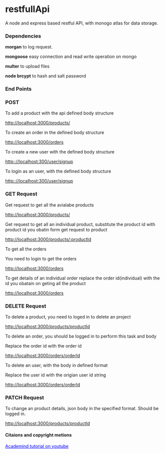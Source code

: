 # restfullApi
A node and express based restful API, with monogo atlas for data storage.
<br>
<h3>Dependencies</h3>
<p><strong>morgan</strong> to log request.</p>
<p><strong>mongoose</strong> easy connection and read write operation on mongo</p>
<p><strong>multer</strong> to upload files</p>
<p><strong>node brcypt</strong> to hash and salt password </p> 
<h3> End Points</h3>
<h3>POST</h3>
<p>To add a product with the api defined body structure</p>
<a href="http://localhost:3000/products/">http://localhost:3000/products/</a>
<p>To create an order in the defined body structure</p>
<a href="http://localhost:3000/orders">http://localhost:3000/orders</a>
<p> To create a new user with the defined body structure</p>
<a href="http:://localhost:300/user/signup">http:://localhost:300/user/signup</a>
<p> To login as an user, with the defined body structure</p>
<a href="http:://localhost:300/user/login">http:://localhost:300/user/signup</a>
<br>
<h3>GET Request</h3>
<p>Get request to get all the avialabe products</p>
<a href="http://localhost:3000/products/">http://localhost:3000/products/</a>
<P>Get request to get all an individual product, substitute the product id with product id you obatin form get request to product</p>
<a href="http://localhost:3000/products/:productId">http://localhost:3000/products/:productId</a>
<p>To get all the orders</p>
<p>You need to login to get the orders</p>
<a href="http://localhost:3000/orders">http://localhost:3000/orders</a>
<p>To get details of an individual order replace the order id(individual) with the id you obatain on geting all the product</p>
<a href="http://localhost:3000/orders/orderId">http://localhost:3000/orders</a>
<br>
<h3>DELETE Request</h3>
<p>To delete a product, you need to loged in to delete an project</p>
<a href="http://localhost:3000/products/productId">http://localhost:3000/products/productId</a>
<p> To delete an order, you should be logged in to perform this task and body</p>
<p>Replace the order id with the order id</p>
<a href="http://localhost:3000/orders/orderId">http://localhost:3000/orders/orderId</a>
<p> To delete an user, with the body in defined format</p>
<p>Replace the user id with the origian user id string</p>
<a href="http://localhost:3000/users/userId">http://localhost:3000/orders/orderId</a>
<br>
<h3>PATCH Request</h3>
<p>To change an product details, json body in the specified format. Should be logged in.</p>
<a href="http://localhost:3000/products/productId">http://localhost:3000/products/productId</a>

<h4>Citaions and copyright metions</h4>
<a href="https://www.youtube.com/playlist?list=PL55RiY5tL51q4D-B63KBnygU6opNPFk_q" style="color: blue";>Academind tutorial on youtube</a>



